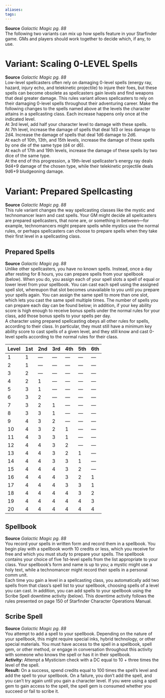 ```yaml
---
aliases: 
tags: 
---
```

**Source** _Galactic Magic pg. 88_  
The following two variants can mix up how spells feature in your Starfinder game. GMs and players should work together to decide which, if any, to use.  

# Variant: Scaling 0-LEVEL Spells

**Source** _Galactic Magic pg. 88_  
Low-level spellcasters often rely on damaging 0-level spells (energy ray, hazard, injury echo, and telekinetic projectile) to injure their foes, but these spells can become obsolete as spellcasters gain levels and find weapons that deal greater damage. This rules variant allows spellcasters to rely on their damaging 0-level spells throughout their adventuring career. Make the following changes to the spells named above at the levels the character attains in a spellcasting class. Each increase happens only once at the indicated level.  
At 3rd level, add half your character level to damage with these spells.  
At 7th level, increase the damage of spells that deal 1d3 or less damage to 2d4. Increase the damage of spells that deal 1d6 damage to 2d6.  
At each of 10th, 13th, and 15th levels, increase the damage of these spells by one die of the same type (d4 or d6).  
At each of 17th and 19th levels, increase the damage of these spells by two dice of the same type.  
At the end of this progression, a 19th-level spellcaster’s energy ray deals 9d4+9 damage of the chosen type, while their telekinetic projectile deals 9d6+9 bludgeoning damage.  

# Variant: Prepared Spellcasting

**Source** _Galactic Magic pg. 88_  
This rule variant changes the way spellcasting classes like the mystic and technomancer learn and cast spells. Your GM might decide all spellcasters are prepared spellcasters, that none are, or something in between—for example, technomancers might prepare spells while mystics use the normal rules, or perhaps spellcasters can choose to prepare spells when they take their first level in a spellcasting class.  

## Prepared Spells

**Source** _Galactic Magic pg. 88_  
Unlike other spellcasters, you have no known spells. Instead, once a day after resting for 8 hours, you can prepare spells from your spellbook (below). When you do, you assign each of your spell slots a spell of equal or lower level from your spellbook. You can cast each spell using the assigned spell slot, whereupon that slot becomes unavailable to you until you prepare your spells again. You can assign the same spell to more than one slot, which lets you cast the same spell multiple times. The number of spells you can prepare each day can be found below; in addition, if your key ability score is high enough to receive bonus spells under the normal rules for your class, add those bonus spells to your spells per day.  
A character using prepared spellcasting obeys all other rules for spells, according to their class. In particular, they must still have a minimum key ability score to cast spells of a given level, and they still know and cast 0-level spells according to the normal rules for their class.

| Level | 1st | 2nd | 3rd | 4th | 5th | 6th |
|-------|-----|-----|-----|-----|-----|-----|
| 1     | 1   | —   | —   | —   | —   | —   |
| 2     | 1   | —   | —   | —   | —   | —   |
| 3     | 2   | —   | —   | —   | —   | —   |
| 4     | 2   | 1   | —   | —   | —   | —   |
| 5     | 3   | 1   | —   | —   | —   | —   |
| 6     | 3   | 2   | —   | —   | —   | —   |
| 7     | 3   | 2   | 1   | —   | —   | —   |
| 8     | 3   | 3   | 1   | —   | —   | —   |
| 9     | 4   | 3   | 2   | —   | —   | —   |
| 10    | 4   | 3   | 2   | 1   | —   | —   |
| 11    | 4   | 3   | 3   | 1   | —   | —   |
| 12    | 4   | 4   | 3   | 2   | —   | —   |
| 13    | 4   | 4   | 3   | 2   | 1   | —   |
| 14    | 4   | 4   | 3   | 3   | 1   | —   |
| 15    | 4   | 4   | 4   | 3   | 2   | —   |
| 16    | 4   | 4   | 4   | 3   | 2   | 1   |
| 17    | 4   | 4   | 4   | 3   | 3   | 1   |
| 18    | 4   | 4   | 4   | 4   | 3   | 2   |
| 19    | 4   | 4   | 4   | 4   | 4   | 3   |
| 20    | 4   | 4   | 4   | 4   | 4   | 4   |


  

## Spellbook

**Source** _Galactic Magic pg. 88_  
You record your spells in written form and record them in a spellbook. You begin play with a spellbook worth 10 credits or less, which you receive for free and which you must study to prepare your spells. The spellbook contains your choice of five 1st-level spells from the list appropriate to your class. Your spellbook’s form and name is up to you; a mystic might use a holy text, while a technomancer might record their spells in a personal comm unit.  
Each time you gain a level in a spellcasting class, you automatically add two spells from that class’s spell list to your spellbook, choosing spells of a level you can cast. In addition, you can add spells to your spellbook using the Scribe Spell downtime activity (below). This downtime activity follows the rules presented on page 150 of Starfinder Character Operations Manual.  

## Scribe Spell

**Source** _Galactic Magic pg. 88_  
You attempt to add a spell to your spellbook. Depending on the nature of your spellbook, this might require special inks, hybrid technology, or other special materials. You must have access to the spell in a spellbook, spell gem, or other method, or engage in conversation throughout this activity with someone who knows the spell or has it in their spellbook.  
**Activity:** Attempt a Mysticism check with a DC equal to 10 + three times the level of the spell.  
**Result:** On a success, spend credits equal to 100 times the spell’s level and add the spell to your spellbook. On a failure, you don’t add the spell, and you can’t try again until you gain a character level. If you were using a spell gem to gain access to the spell, the spell gem is consumed whether you succeed or fail to scribe it.